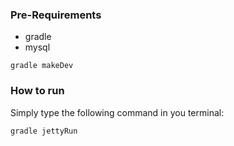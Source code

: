 ### Pre-Requirements

-   gradle
-   mysql

```
gradle makeDev
```

### How to run

Simply type the following command in you terminal:

```
gradle jettyRun
``` 

